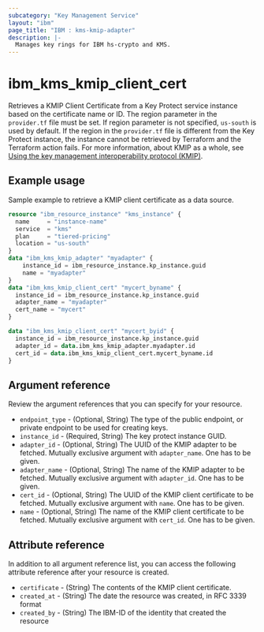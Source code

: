 ```yaml
---
subcategory: "Key Management Service"
layout: "ibm"
page_title: "IBM : kms-kmip-adapter"
description: |-
  Manages key rings for IBM hs-crypto and KMS.
---
```


# ibm_kms_kmip_client_cert
Retrieves a KMIP Client Certificate from a Key Protect service instance based on the certificate name or ID. The region parameter in the `provider.tf` file must be set. If region parameter is not specified, `us-south` is used by default. If the region in the `provider.tf` file is different from the Key Protect instance, the instance cannot be retrieved by  Terraform and the  Terraform action fails.
For more information, about KMIP as a whole, see [Using the key management interoperability protocol (KMIP)](https://cloud.ibm.com/docs/key-protect?topic=key-protect-kmip&interface=ui).


## Example usage 
Sample example to retrieve a KMIP client certificate as a data source.

```terraform
resource "ibm_resource_instance" "kms_instance" {
  name     = "instance-name"
  service  = "kms"
  plan     = "tiered-pricing"
  location = "us-south"
}
data "ibm_kms_kmip_adapter" "myadapter" {
    instance_id = ibm_resource_instance.kp_instance.guid
    name = "myadapter"
}
data "ibm_kms_kmip_client_cert" "mycert_byname" {
  instance_id = ibm_resource_instance.kp_instance.guid
  adapter_name = "myadapter"
  cert_name = "mycert"
}

data "ibm_kms_kmip_client_cert" "mycert_byid" {
  instance_id = ibm_resource_instance.kp_instance.guid
  adapter_id = data.ibm_kms_kmip_adapter.myadapter.id
  cert_id = data.ibm_kms_kmip_client_cert.mycert_byname.id
}
```

## Argument reference
Review the argument references that you can specify for your resource. 

- `endpoint_type` - (Optional, String) The type of the public endpoint, or private endpoint to be used for creating keys.
- `instance_id` - (Required, String) The key protect instance GUID.
- `adapter_id` - (Optional, String) The UUID of the KMIP adapter to be fetched. Mutually exclusive argument with `adapter_name`. One has to be given.
- `adapter_name` - (Optional, String) The name of the KMIP adapter to be fetched. Mutually exclusive argument with `adapter_id`. One has to be given.
- `cert_id` - (Optional, String) The UUID of the KMIP client certificate to be fetched. Mutually exclusive argument with `name`. One has to be given.
- `name` - (Optional, String) The name of the KMIP client certificate to be fetched. Mutually exclusive argument with `cert_id`. One has to be given.

## Attribute reference
In addition to all argument reference list, you can access the following attribute reference after your resource is created.

- `certificate` - (String) The contents of the KMIP client certificate.
- `created_at` - (String) The date the resource was created, in RFC 3339 format
- `created_by` - (String) The IBM-ID of the identity that created the resource